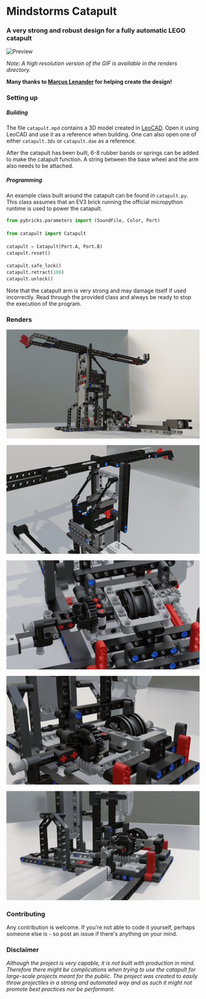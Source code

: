 # Mindstorms Catapult
### A very strong and robust design for a fully automatic LEGO catapult

![Preview](renders/preview.gif)

_Note: A high resolution version of the GIF is available in the renders directory._

__Many thanks to [Marcus Lenander](https://github.com/MarcusLenander) for helping create the design!__

### Setting up

##### Building

The file `catapult.mpd` contains a 3D model created in [LeoCAD](http://leocad.org). Open it using LeoCAD and use it as a reference when building. One can also open one of either `catapult.3ds` or `catapult.dae` as a reference.

After the catapult has been built, 6-8 rubber bands or springs can be added to make the catapult function. A string between the base wheel and the arm also needs to be attached.

##### Programming

An example class built around the catapult can be found in `catapult.py`. This class assumes that an EV3 brick running the official micropython runtime is used to power the catapult.

```Python
from pybricks.parameters import (SoundFile, Color, Port)

from catapult import Catapult

catapult = Catapult(Port.A, Port.B)
catapult.reset()

catapult.safe_lock()
catapult.retract(100)
catapult.unlock()
```

Note that the catapult arm is very strong and may damage itself if used incorrectly. Read through the provided class and always be ready to stop the execution of the program.

### Renders

![Hero](renders/hero.png)

![Hero](renders/rib.png)

![Hero](renders/base.png)

![Hero](renders/base2.png)

![Hero](renders/actuator.png)

### Contributing

Any contribution is welcome. If you're not able to code it yourself, perhaps someone else is - so post an issue if there's anything on your mind.

### Disclaimer

_Although the project is very capable, it is not built with production in mind. Therefore there might be complications when trying to use the catapult for large-scale projects meant for the public. The project was created to easily throw projectiles in a strong and automated way and as such it might not promote best practices nor be performant._
